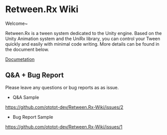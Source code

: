 # Retween.Rx Wiki

 Welcome~ 
 
 Retween.Rx is a tween system dedicated to the Unity engine. Based on the Unity Animation system and the UniRx library, you can control your Tween quickly and easily with minimal code writing. More details can be found in the document below.
 
 [Documetation](https://www.notion.so/ototot/Retween-Rx-Documetation-5a36f801cd4d4094a10db196323d2d0d)

## Q&A + Bug Report
 
 Please leave any questions or bug reports as as issue.
 
- Q&A Sample
 
https://github.com/ototot-dev/Retween.Rx-Wiki/issues/2

- Bug Report Sample

https://github.com/ototot-dev/Retween.Rx-Wiki/issues/1
 
 
 














